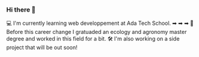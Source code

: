 ### Hi there 👋

<!--
**NathanPesneau/NathanPesneau** is a ✨ _special_ ✨ repository because its `README.md` (this file) appears on your GitHub profile.

Here are some ideas to get you started:

- 🔭 I’m currently working on ...
- 🌱 I’m currently learning ...
- 👯 I’m looking to collaborate on ...
- 🤔 I’m looking for help with ...
- 💬 Ask me about ...
- 📫 How to reach me: ...
- 😄 Pronouns: ...
- ⚡ Fun fact: ...
-->

💻 I'm currently learning web developpement at Ada Tech School.
  ➡︎ 
  ➡︎ 
  ➡︎ 
🌱 Before this career change I gratuaded an ecology and agronomy master degree and worked in this field for a bit.
🛠 I'm also working on a side project that will be out soon! 
